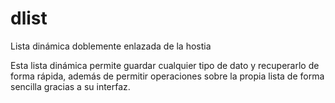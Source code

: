 # dlist
Lista dinámica doblemente enlazada de la hostia

Esta lista dinámica permite guardar cualquier tipo de dato y recuperarlo de forma rápida, además de permitir operaciones sobre la propia lista de forma sencilla gracias a su interfaz.
